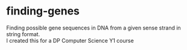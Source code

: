 # finding-genes
Finding possible gene sequences in DNA from a given sense strand in string format.  
I created this for a DP Computer Science Y1 course
